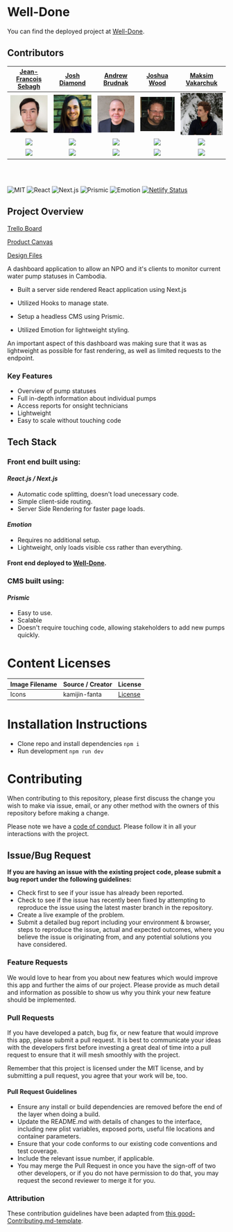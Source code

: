 # Well-Done

You can find the deployed project at [Well-Done](https://welldone.netlify.com/).

## Contributors

|                                                      [Jean-Francois Sebagh](https://github.com/jaysebagh)                                                       |                                                       [Josh Diamond](https://github.com/Josh-Diamond)                                                        |                                                      [Andrew Brudnak](https://github.com/brudnak)                                                       |                                                       [Joshua Wood](https://github.com/Joshua-Wood39)                                                        |                                                      [Maksim Vakarchuk](https://github.com/maks112v)                                                       |
| :-----------------------------------------------------------------------------------------------------------------------------------------: | :-------------------------------------------------------------------------------------------------------------------------------------------: | :-----------------------------------------------------------------------------------------------------------------------------------------: | :-------------------------------------------------------------------------------------------------------------------------------------------: | :-----------------------------------------------------------------------------------------------------------------------------------------: |
| [<img src="./assets/pfp/Jean-Francois.jpeg" width = "200" />](https://github.com/jaysebagh) | [<img src="./assets/pfp/Keslar.jpeg" width = "200" />](https://github.com/) | [<img src="./assets/pfp/Andrew.jpeg" width = "200" />](https://github.com/brudnak) | [<img src="./assets/pfp/Wood.jpeg" width = "200" />](https://github.com/Joshua-Wood39) | [<img src="./assets/pfp/Maksim.jpeg" width = "200" />](https://github.com/maks112v) |
|                                [<img src="https://github.com/favicon.ico" width="15"> ](https://github.com/jaysebagh)                                |                            [<img src="https://github.com/favicon.ico" width="15"> ](https://github.com/Josh-Diamond)                             |                          [<img src="https://github.com/favicon.ico" width="15"> ](https://github.com/brudnak)                           |                          [<img src="https://github.com/favicon.ico" width="15"> ](https://github.com/Joshua-Wood39)                           |                           [<img src="https://github.com/favicon.ico" width="15"> ](https://github.com/maks112v)                            |
|                [ <img src="https://static.licdn.com/sc/h/al2o9zrvru7aqj8e1x2rzsrca" width="15"> ](https://www.linkedin.com/in/jean-francois-sebagh)                |                 [ <img src="https://static.licdn.com/sc/h/al2o9zrvru7aqj8e1x2rzsrca" width="15"> ](https://www.linkedin.com/in/joshua-keslar)                 |                [ <img src="https://static.licdn.com/sc/h/al2o9zrvru7aqj8e1x2rzsrca" width="15"> ](https://www.linkedin.com/in/andrew-brudnak)                |                 [ <img src="https://static.licdn.com/sc/h/al2o9zrvru7aqj8e1x2rzsrca" width="15"> ](https://www.linkedin.com/in/joshua-wood-full-stack)                 |                [ <img src="https://static.licdn.com/sc/h/al2o9zrvru7aqj8e1x2rzsrca" width="15"> ](https://www.linkedin.com/in/maks112v)                |

<br>
<br>

![MIT](https://img.shields.io/packagist/l/doctrine/orm.svg)
![React](https://img.shields.io/badge/React-v16.9.0-blue)
![Next.js](https://img.shields.io/badge/Next.js-v9.0.4-blue)
![Prismic](https://img.shields.io/badge/Prismic-%5E2.1.1-yellow)
![Emotion](https://img.shields.io/badge/Emotion-%5E10.0.16-ff69b4)
[![Netlify Status](https://api.netlify.com/api/v1/badges/b5c4db1c-b10d-42c3-b157-3746edd9e81d/deploy-status)](https://welldone.netlify.com/)

## Project Overview

[Trello Board](https://trello.com/b/LH0NslAb/labs-15-well-done)

[Product Canvas](https://www.notion.so/WellDone-068de827be164b9e814b636f9f36bef2)

[Design Files](https://www.notion.so/Provided-Resources-69cce05e6bce4db9ab54857538725dc4)

A dashboard application to allow an NPO and it's clients to monitor current water pump statuses in Cambodia.

* Built a server side rendered React application using Next.js

* Utilized Hooks to manage state.

* Setup a headless CMS using Prismic.

* Utilized Emotion for lightweight styling.

An important aspect of this dashboard was making sure that it was as lightweight as possible for fast rendering, as well as limited requests to the endpoint.

### Key Features

- Overview of pump statuses
- Full in-depth information about individual pumps
- Access reports for onsight technicians
- Lightweight
- Easy to scale without touching code

## Tech Stack

### Front end built using:

#### _React.js / Next.js_

- Automatic code splitting, doesn't load unecessary code.
- Simple client-side routing.
- Server Side Rendering for faster page loads.

#### _Emotion_

- Requires no additional setup.
- Lightweight, only loads visible css rather than everything.

#### Front end deployed to [Well-Done](https://welldone.netlify.com/).

### CMS built using:

#### _Prismic_

- Easy to use.
- Scalable
- Doesn't require touching code, allowing stakeholders to add new pumps quickly.


# Content Licenses


| Image Filename | Source / Creator | License                                                                      |
| -------------- | ---------------- | ---------------------------------------------------------------------------- |
| Icons    | kamijin-fanta   | [License](https://github.com/react-icons/react-icons/blob/master/LICENSE) |


# Installation Instructions

* Clone repo and install dependencies `npm i`
* Run development `npm run dev`

# Contributing

When contributing to this repository, please first discuss the change you wish to make via issue, email, or any other method with the owners of this repository before making a change.

Please note we have a [code of conduct](./CODE_OF_CONDUCT.md). Please follow it in all your interactions with the project.

## Issue/Bug Request

**If you are having an issue with the existing project code, please submit a bug report under the following guidelines:**

- Check first to see if your issue has already been reported.
- Check to see if the issue has recently been fixed by attempting to reproduce the issue using the latest master branch in the repository.
- Create a live example of the problem.
- Submit a detailed bug report including your environment & browser, steps to reproduce the issue, actual and expected outcomes, where you believe the issue is originating from, and any potential solutions you have considered.

### Feature Requests

We would love to hear from you about new features which would improve this app and further the aims of our project. Please provide as much detail and information as possible to show us why you think your new feature should be implemented.

### Pull Requests

If you have developed a patch, bug fix, or new feature that would improve this app, please submit a pull request. It is best to communicate your ideas with the developers first before investing a great deal of time into a pull request to ensure that it will mesh smoothly with the project.

Remember that this project is licensed under the MIT license, and by submitting a pull request, you agree that your work will be, too.

#### Pull Request Guidelines

- Ensure any install or build dependencies are removed before the end of the layer when doing a build.
- Update the README.md with details of changes to the interface, including new plist variables, exposed ports, useful file locations and container parameters.
- Ensure that your code conforms to our existing code conventions and test coverage.
- Include the relevant issue number, if applicable.
- You may merge the Pull Request in once you have the sign-off of two other developers, or if you do not have permission to do that, you may request the second reviewer to merge it for you.

### Attribution

These contribution guidelines have been adapted from [this good-Contributing.md-template](https://gist.github.com/PurpleBooth/b24679402957c63ec426).
